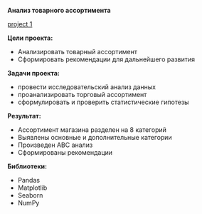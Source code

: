  **Анализ товарного ассортимента**
 
 [project 1](https://github.com/Gaisenova/repository/blob/main/Project%201/Analysis%20of%20the%20product%20range%20online%20.ipynb)
 
 **Цели проекта:**
 
   - Анализировать товарный ассортимент
   - Сформировать рекомендации для дальнейшего развития

  **Задачи проекта:**
  
   - провести исследовательский анализ данных
   - проанализировать торговый ассортимент
   - сформулировать и проверить статистические гипотезы
 
**Результат:**

 - Ассортимент магазина разделен на 8 категорий
 - Выявлены основные и дополнительные категории 
 - Произведен АВС анализ
 - Сформированы рекомендации

**Библиотеки:**

 - Pandas
 - Matplotlib 
 - Seaborn
 - NumPy 
 
